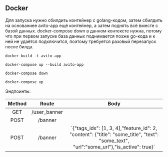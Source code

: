 ## Docker
Для запуска нужно сбилдить контейнер с golang-кодом, затем сбилдить на основаниее avito-app ещё контейнер, а затем поднять всё вместе с базой данных.
docker-compose down в данном контексте нужна, потому что при первом запуске база данных поднимается позже go-кода и к ней не удаётся подключится, поэтому требуется разовый перезапуск после билда.
```
docker build -t avito-app

docker-compose up --build avito-app

docker-compose down

docker-compose up
```
Эндпоинты:
<table>
    <thead>
        <tr>
            <th>Method</th>
            <th>Route</th>
            <th>Body</th>
        </tr>
    </thead>
    <tbody>
        <tr>
            <td align="center">GET</td>
            <td align="center">/user_banner</td>
            <td align="center"></td>
        </tr>
        <tr>
            <td align="center">POST</td>
            <td align="center">/banner</td>
            <td align="center"></td>
        </tr>
       <tr>
            <td align="center">POST</td>
            <td align="center">/banner</td>
            <td align="center">`{"tags_ids": [1, 3, 4],"feature_id": 2,
                             "content":  {"title": "some_title", "text":
                             "some_text", "url":"some_url"},"is_active": true}`</td>
        </tr>
    </tbody>
</table>
